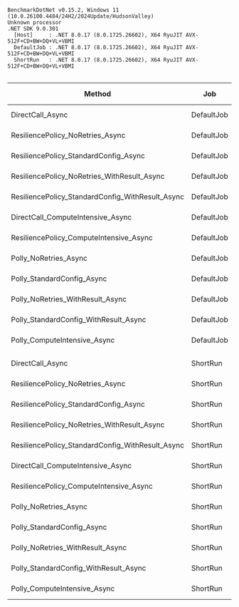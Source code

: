 ```

BenchmarkDotNet v0.15.2, Windows 11 (10.0.26100.4484/24H2/2024Update/HudsonValley)
Unknown processor
.NET SDK 9.0.301
  [Host]     : .NET 8.0.17 (8.0.1725.26602), X64 RyuJIT AVX-512F+CD+BW+DQ+VL+VBMI
  DefaultJob : .NET 8.0.17 (8.0.1725.26602), X64 RyuJIT AVX-512F+CD+BW+DQ+VL+VBMI
  ShortRun   : .NET 8.0.17 (8.0.1725.26602), X64 RyuJIT AVX-512F+CD+BW+DQ+VL+VBMI


```
| Method                                           | Job        | IterationCount | LaunchCount | WarmupCount | Mean        | Error      | StdDev    | Ratio | RatioSD | Gen0   | Allocated | Alloc Ratio |
|------------------------------------------------- |----------- |--------------- |------------ |------------ |------------:|-----------:|----------:|------:|--------:|-------:|----------:|------------:|
| DirectCall_Async                                 | DefaultJob | Default        | Default     | Default     |   465.54 ns |   2.769 ns |  2.590 ns |  1.00 |    0.01 | 0.0038 |     213 B |        1.00 |
| ResiliencePolicy_NoRetries_Async                 | DefaultJob | Default        | Default     | Default     |   598.39 ns |   6.873 ns |  6.429 ns |  1.29 |    0.02 | 0.0153 |     810 B |        3.80 |
| ResiliencePolicy_StandardConfig_Async            | DefaultJob | Default        | Default     | Default     |   598.80 ns |   8.342 ns |  7.803 ns |  1.29 |    0.02 | 0.0153 |     811 B |        3.81 |
| ResiliencePolicy_NoRetries_WithResult_Async      | DefaultJob | Default        | Default     | Default     |    39.33 ns |   0.459 ns |  0.430 ns |  0.08 |    0.00 | 0.0027 |     136 B |        0.64 |
| ResiliencePolicy_StandardConfig_WithResult_Async | DefaultJob | Default        | Default     | Default     |    39.39 ns |   0.308 ns |  0.288 ns |  0.08 |    0.00 | 0.0027 |     136 B |        0.64 |
| DirectCall_ComputeIntensive_Async                | DefaultJob | Default        | Default     | Default     |   690.91 ns |   3.900 ns |  3.457 ns |  1.48 |    0.01 | 0.0019 |      96 B |        0.45 |
| ResiliencePolicy_ComputeIntensive_Async          | DefaultJob | Default        | Default     | Default     |   817.21 ns |   5.533 ns |  5.176 ns |  1.76 |    0.01 | 0.0143 |     744 B |        3.49 |
| Polly_NoRetries_Async                            | DefaultJob | Default        | Default     | Default     |   607.56 ns |   3.486 ns |  2.911 ns |  1.31 |    0.01 | 0.0134 |     686 B |        3.22 |
| Polly_StandardConfig_Async                       | DefaultJob | Default        | Default     | Default     | 1,089.80 ns |  21.529 ns | 20.138 ns |  2.34 |    0.04 | 0.0267 |    1403 B |        6.59 |
| Polly_NoRetries_WithResult_Async                 | DefaultJob | Default        | Default     | Default     |    38.99 ns |   0.358 ns |  0.335 ns |  0.08 |    0.00 | 0.0027 |     136 B |        0.64 |
| Polly_StandardConfig_WithResult_Async            | DefaultJob | Default        | Default     | Default     |   133.31 ns |   0.832 ns |  0.778 ns |  0.29 |    0.00 | 0.0026 |     136 B |        0.64 |
| Polly_ComputeIntensive_Async                     | DefaultJob | Default        | Default     | Default     |   794.89 ns |  15.182 ns | 16.874 ns |  1.71 |    0.04 | 0.0095 |     504 B |        2.37 |
|                                                  |            |                |             |             |             |            |           |       |         |        |           |             |
| DirectCall_Async                                 | ShortRun   | 3              | 1           | 3           |   465.76 ns |  49.974 ns |  2.739 ns |  1.00 |    0.01 | 0.0038 |     214 B |        1.00 |
| ResiliencePolicy_NoRetries_Async                 | ShortRun   | 3              | 1           | 3           |   585.32 ns | 295.073 ns | 16.174 ns |  1.26 |    0.03 | 0.0153 |     812 B |        3.79 |
| ResiliencePolicy_StandardConfig_Async            | ShortRun   | 3              | 1           | 3           |   595.69 ns | 114.281 ns |  6.264 ns |  1.28 |    0.01 | 0.0153 |     810 B |        3.79 |
| ResiliencePolicy_NoRetries_WithResult_Async      | ShortRun   | 3              | 1           | 3           |    39.96 ns |   4.972 ns |  0.273 ns |  0.09 |    0.00 | 0.0027 |     136 B |        0.64 |
| ResiliencePolicy_StandardConfig_WithResult_Async | ShortRun   | 3              | 1           | 3           |    39.95 ns |   7.586 ns |  0.416 ns |  0.09 |    0.00 | 0.0027 |     136 B |        0.64 |
| DirectCall_ComputeIntensive_Async                | ShortRun   | 3              | 1           | 3           |   689.48 ns |  28.672 ns |  1.572 ns |  1.48 |    0.01 | 0.0019 |      96 B |        0.45 |
| ResiliencePolicy_ComputeIntensive_Async          | ShortRun   | 3              | 1           | 3           |   815.53 ns | 164.814 ns |  9.034 ns |  1.75 |    0.02 | 0.0143 |     744 B |        3.48 |
| Polly_NoRetries_Async                            | ShortRun   | 3              | 1           | 3           |   598.62 ns |  55.207 ns |  3.026 ns |  1.29 |    0.01 | 0.0134 |     685 B |        3.20 |
| Polly_StandardConfig_Async                       | ShortRun   | 3              | 1           | 3           | 1,097.78 ns | 222.014 ns | 12.169 ns |  2.36 |    0.03 | 0.0267 |    1414 B |        6.61 |
| Polly_NoRetries_WithResult_Async                 | ShortRun   | 3              | 1           | 3           |    40.97 ns |   5.402 ns |  0.296 ns |  0.09 |    0.00 | 0.0027 |     136 B |        0.64 |
| Polly_StandardConfig_WithResult_Async            | ShortRun   | 3              | 1           | 3           |   131.86 ns |   6.455 ns |  0.354 ns |  0.28 |    0.00 | 0.0026 |     136 B |        0.64 |
| Polly_ComputeIntensive_Async                     | ShortRun   | 3              | 1           | 3           |   794.31 ns | 105.834 ns |  5.801 ns |  1.71 |    0.01 | 0.0095 |     504 B |        2.36 |
